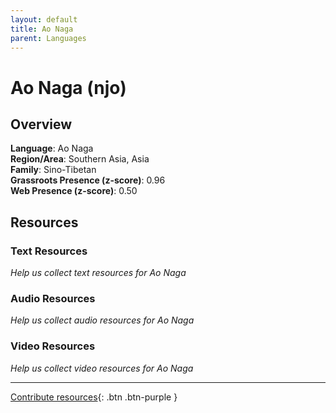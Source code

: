 ```yaml
---
layout: default
title: Ao Naga
parent: Languages
---
```


# Ao Naga (njo)

## Overview

**Language**: Ao Naga  
**Region/Area**: Southern Asia, Asia  
**Family**: Sino-Tibetan  
**Grassroots Presence (z-score)**: 0.96  
**Web Presence (z-score)**: 0.50  

## Resources

### Text Resources
*Help us collect text resources for Ao Naga*

### Audio Resources
*Help us collect audio resources for Ao Naga*

### Video Resources
*Help us collect video resources for Ao Naga*

---

[Contribute resources](https://forms.office.com/e/1SfLJx3u1r){: .btn .btn-purple }
